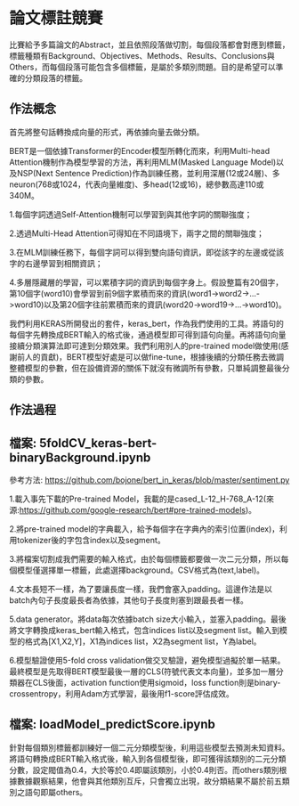 論文標註競賽
===
比賽給予多篇論文的Abstract，並且依照段落做切割，每個段落都會對應到標籤，標籤種類有Background、Objectives、Methods、Results、Conclusions與Others，而每個段落可能包含多個標籤，是屬於多類別問題。目的是希望可以準確的分類段落的標籤。

作法概念
---
首先將整句話轉換成向量的形式，再依據向量去做分類。

BERT是一個依據Transformer的Encoder模型所轉化而來，利用Multi-head Attention機制作為模型學習的方法，再利用MLM(Masked Language Model)以及NSP(Next Sentence Prediction)作為訓練任務，並利用深層(12或24層)、多neuron(768或1024，代表向量維度)、多head(12或16)，總參數高達110或340M。

1.每個字詞透過Self-Attention機制可以學習到與其他字詞的關聯強度；

2.透過Multi-Head Attention可得知在不同語境下，兩字之間的關聯強度；

3.在MLM訓練任務下，每個字詞可以得到雙向語句資訊，即從該字的左邊或從該字的右邊學習到相關資訊；

4.多層隱藏層的學習，可以累積字詞的資訊到每個字身上。假設整篇有20個字，第10個字(word10)會學習到前9個字累積而來的資訊(word1->word2->...->word10)以及第20個字往前累積而來的資訊(word20->word19->...->word10)。

我們利用KERAS所開發出的套件，keras_bert，作為我們使用的工具。將語句的每個字先轉換成BERT輸入的格式後，通過模型即可得到語句向量。再將語句向量接續分類演算法即可達到分類效果。我們利用別人的pre-trained model做使用(感謝前人的貢獻)，BERT模型好處是可以做fine-tune，根據後續的分類任務去微調整體模型的參數，但在設備資源的關係下就沒有微調所有參數，只單純調整最後分類的參數。

作法過程
---
檔案: 5foldCV_keras-bert-binaryBackground.ipynb
---
參考方法: https://github.com/bojone/bert_in_keras/blob/master/sentiment.py

1.載入事先下載的Pre-trained Model，我載的是cased_L-12_H-768_A-12(來源:https://github.com/google-research/bert#pre-trained-models)。

2.將pre-trained model的字典載入，給予每個字在字典內的索引位置(index)，利用tokenizer後的字包含index以及segment。

3.將檔案切割成我們需要的輸入格式，由於每個標籤都要做一次二元分類，所以每個模型僅選擇單一標籤，此處選擇background。CSV格式為(text,label)。

4.文本長短不一樣，為了要讓長度一樣，我們會塞入padding。這邊作法是以batch內句子長度最長者為依據，其他句子長度則塞到跟最長者一樣。

5.data generator。將data每次依據batch size大小輸入，並塞入padding。最後將文字轉換成keras_bert輸入格式，包含indices list以及segment list。輸入到模型的格式為[X1,X2,Y]，X1為indices list，X2為segment list，Y為label。

6.模型驗證使用5-fold cross validation做交叉驗證，避免模型過擬於單一結果。最終模型是先取得BERT模型最後一層的CLS(符號代表文本向量)，並多加一層分類器在CLS後面，activation function使用sigmoid，loss function則是binary-crossentropy，利用Adam方式學習，最後用f1-score評估成效。

檔案: loadModel_predictScore.ipynb
---
針對每個類別標籤都訓練好一個二元分類模型後，利用這些模型去預測未知資料。將語句轉換成BERT輸入格式後，輸入到各個模型後，即可獲得該類別的二元分類分數，設定閥值為0.4，大於等於0.4即屬該類別，小於0.4則否。而others類別根據數據觀察結果，他會與其他類別互斥，只會獨立出現，故分類結果不屬於前五類別之語句即屬others。
